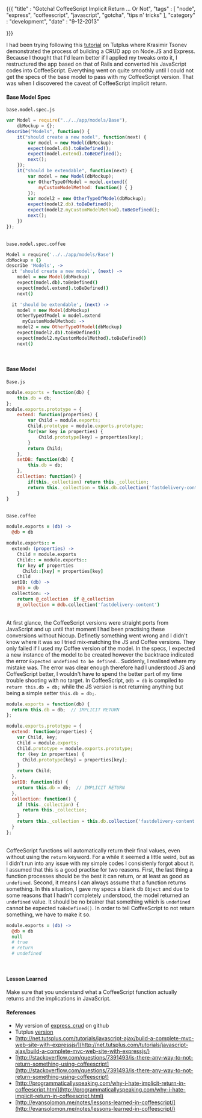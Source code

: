 {{{
    "title"    : "Gotcha! CoffeeScript Implicit Return ... Or Not",
    "tags"     : [ "node", "express", "coffeescript", "javascript", "gotcha", "tips n' tricks" ],
    "category" : "development",
    "date"     : "9-12-2013"

}}}

I had been trying following this [tutorial](http://net.tutsplus.com/tutorials/javascript-ajax/build-a-complete-mvc-web-site-with-expressjs/) on Tutplus where Krasimir Tsonev demonstrated the process of building a CRUD app on Node.JS and Express. Because I thought that I'd learn better if I applied my tweaks onto it, I restructured the app based on that of Rails and converted his JavaScript codes into CoffeeScript. Everything went on quite smoothly until I could not get the specs of the base model to pass with my CoffeeScript version. That was when I discovered the caveat of CoffeeScript implicit return.

<!--more-->

#### Base Model Spec  
`base.model.spec.js`
```javascript
var Model = require("../../app/models/Base"),
    dbMockup = {};
describe("Models", function() {
    it("should create a new model", function(next) {
        var model = new Model(dbMockup);
        expect(model.db).toBeDefined();
        expect(model.extend).toBeDefined();
        next();
    });
    it("should be extendable", function(next) {
        var model = new Model(dbMockup);
        var OtherTypeOfModel = model.extend({
            myCustomModelMethod: function() { }
        });
        var model2 = new OtherTypeOfModel(dbMockup);
        expect(model2.db).toBeDefined();
        expect(model2.myCustomModelMethod).toBeDefined();
        next();
    })
});
```

&nbsp;  
`base.model.spec.coffee`
```coffeescript
Model = require('../../app/models/Base')
dbMockup = {}
describe 'Models', ->
  it 'should create a new model', (next) ->
    model = new Model(dbMockup)
    expect(model.db).toBeDefined()
    expect(model.extend).toBeDefined()
    next()

  it 'should be extendable', (next) ->
    model = new Model(dbMockup)
    OtherTypeOfModel = model.extend
      myCustomModelMethod: ->
    model2 = new OtherTypeOfModel(dbMockup)
    expect(model2.db).toBeDefined()
    expect(model2.myCustomModelMethod).toBeDefined()
    next()
```

&nbsp;  
#### Base Model
`Base.js`
```javascript
module.exports = function(db) {
    this.db = db;
};
module.exports.prototype = {
    extend: function(properties) {
        var Child = module.exports;
        Child.prototype = module.exports.prototype;
        for(var key in properties) {
            Child.prototype[key] = properties[key];
        }
        return Child;
    },
    setDB: function(db) {
        this.db = db;
    },
    collection: function() {
        if(this._collection) return this._collection;
        return this._collection = this.db.collection('fastdelivery-content');
    }
}
```

&nbsp;  
`Base.coffee`
```coffeescript
module.exports = (db) ->
  @db = db

module.exports:: =
  extend: (properties) ->
    Child = module.exports
    Child:: = module.exports::
    for key of properties
      Child::[key] = properties[key]
    Child
  setDB: (db) ->
    @db = db
  collection: ->
    return @_collection  if @_collection
    @_collection = @db.collection('fastdelivery-content')
```

&nbsp;  
At first glance, the CoffeeScript versions were straight ports from JavaScript and up until that moment I had been practising these conversions without hiccup. Definetly something went wrong and I didn't know where it was so I tried mix-matching the JS and Coffee versions. They only failed if I used my Coffee version of the model. In the specs, I expected a new instance of the model to be created however the backtrace indicated the error `Expected undefined to be defined.`. Suddenly, I realised where my mistake was. The error was clear enough therefore had I understood JS and CoffeeScript better, I wouldn't have to spend the better part of my time trouble shooting with no target. In CoffeeScript, `@db = db` is compiled to `return this.db = db;` while the JS version is not returning anything but being a simple setter `this.db = db;`.  

```javascript
module.exports = function(db) {
  return this.db = db;  // IMPLICIT RETURN
};

module.exports.prototype = {
  extend: function(properties) {
    var Child, key;
    Child = module.exports;
    Child.prototype = module.exports.prototype;
    for (key in properties) {
      Child.prototype[key] = properties[key];
    }
    return Child;
  },
  setDB: function(db) {
    return this.db = db;  // IMPLICIT RETURN
  },
  collection: function() {
    if (this._collection) {
      return this._collection;
    }
    return this._collection = this.db.collection('fastdelivery-content');
  }
};
```

&nbsp;  
CoffeeScript functions will automatically return their final values, even without using the `return` keyword. For a while it seemed a little weird, but as I didn't run into any issue with my simple codes I consistenly forgot about it. I assumed that this is a good practise for two reasons. First, the last thing a function processes should be the best it can return, or at least as good as `undefined`. Second, it means I can always assume that a function returns something. In this situation, I gave my specs a blank db `Object` and due to some reasons that I hadn't completely understood, the model returned an `undefined` value. It should be no brainer that something which is `undefined` cannot be expected `toBeDefined()`. In order to tell CoffeeScript to not return something, we have to make it so.

```coffeescript
module.exports = (db) ->
  @db = db
  null
  # true
  # return
  # undefined
```

&nbsp;  
#### Lesson Learned
Make sure that you understand what a CoffeeScript function actually returns and the implications in JavaScript. 

#### References
* My version of [express_crud](https://github.com/mekf/express_crud) on github
* Tutplus [version](https://github.com/tutsplus/build-complete-website-expressjs)
* [http://net.tutsplus.com/tutorials/javascript-ajax/build-a-complete-mvc-web-site-with-expressjs/](http://net.tutsplus.com/tutorials/javascript-ajax/build-a-complete-mvc-web-site-with-expressjs/)
* [http://stackoverflow.com/questions/7391493/is-there-any-way-to-not-return-something-using-coffeescript](http://stackoverflow.com/questions/7391493/is-there-any-way-to-not-return-something-using-coffeescript)
* [http://programmaticallyspeaking.com/why-i-hate-implicit-return-in-coffeescript.html](http://programmaticallyspeaking.com/why-i-hate-implicit-return-in-coffeescript.html)
* [http://evansolomon.me/notes/lessons-learned-in-coffeescript/](http://evansolomon.me/notes/lessons-learned-in-coffeescript/)